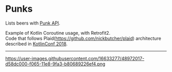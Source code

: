 # Punks
Lists beers with [Punk API](https://punkapi.com/).

Example of Kotlin Coroutine usage, with Retrofit2.  
Code that follows Plaid(https://github.com/nickbutcher/plaid) architecture described in [KotlinConf 2018](https://youtu.be/Sy6ZdgqrQp0).

---
https://user-images.githubusercontent.com/16633277/48972017-d58dc000-f065-11e8-9fa3-b80689226ef4.png
